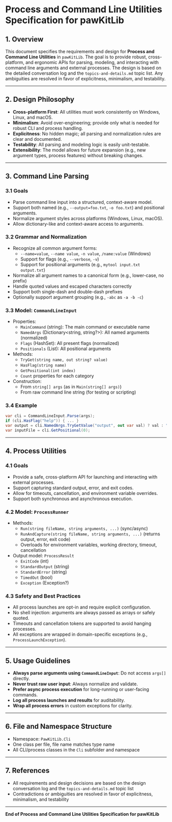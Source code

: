 # Process and Command Line Utilities Specification for pawKitLib

## 1. Overview

This document specifies the requirements and design for **Process and Command Line Utilities** in `pawKitLib`. The goal is to provide robust, cross-platform, and ergonomic APIs for parsing, modeling, and interacting with command line arguments and external processes. The design is based on the detailed conversation log and the `topics-and-details.md` topic list. Any ambiguities are resolved in favor of explicitness, minimalism, and testability.

---

## 2. Design Philosophy

- **Cross-platform First**: All utilities must work consistently on Windows, Linux, and macOS.
- **Minimalism**: Avoid over-engineering; provide only what is needed for robust CLI and process handling.
- **Explicitness**: No hidden magic; all parsing and normalization rules are clear and documented.
- **Testability**: All parsing and modeling logic is easily unit-testable.
- **Extensibility**: The model allows for future expansion (e.g., new argument types, process features) without breaking changes.

---

## 3. Command Line Parsing

### 3.1 Goals
- Parse command line input into a structured, context-aware model.
- Support both named (e.g., `--output=foo.txt`, `-o foo.txt`) and positional arguments.
- Normalize argument styles across platforms (Windows, Linux, macOS).
- Allow dictionary-like and context-aware access to arguments.

### 3.2 Grammar and Normalization
- Recognize all common argument forms:
  - `--name=value`, `--name value`, `-n value`, `/name:value` (Windows)
  - Support for flags (e.g., `--verbose`, `-v`)
  - Support for positional arguments (e.g., `mytool input.txt output.txt`)
- Normalize all argument names to a canonical form (e.g., lower-case, no prefix)
- Handle quoted values and escaped characters correctly
- Support both single-dash and double-dash prefixes
- Optionally support argument grouping (e.g., `-abc` as `-a -b -c`)

### 3.3 Model: `CommandLineInput`
- Properties:
  - `MainCommand` (string): The main command or executable name
  - `NamedArgs` (Dictionary<string, string?>): All named arguments (normalized)
  - `Flags` (HashSet<string>): All present flags (normalized)
  - `Positionals` (List<string>): All positional arguments
- Methods:
  - `TryGet(string name, out string? value)`
  - `HasFlag(string name)`
  - `GetPositional(int index)`
  - `Count` properties for each category
- Construction:
  - From `string[] args` (as in `Main(string[] args)`)
  - From raw command line string (for testing or scripting)

### 3.4 Example
```csharp
var cli = CommandLineInput.Parse(args);
if (cli.HasFlag("help")) { ... }
var output = cli.NamedArgs.TryGetValue("output", out var val) ? val : "default.txt";
var inputFile = cli.GetPositional(0);
```

---

## 4. Process Utilities

### 4.1 Goals
- Provide a safe, cross-platform API for launching and interacting with external processes.
- Support capturing standard output, error, and exit codes.
- Allow for timeouts, cancellation, and environment variable overrides.
- Support both synchronous and asynchronous execution.

### 4.2 Model: `ProcessRunner`
- Methods:
  - `Run(string fileName, string arguments, ...)` (sync/async)
  - `RunAndCapture(string fileName, string arguments, ...)` (returns output, error, exit code)
  - Overloads for environment variables, working directory, timeout, cancellation
- Output model: `ProcessResult`
  - `ExitCode` (int)
  - `StandardOutput` (string)
  - `StandardError` (string)
  - `TimedOut` (bool)
  - `Exception` (Exception?)

### 4.3 Safety and Best Practices
- All process launches are opt-in and require explicit configuration.
- No shell injection: arguments are always passed as arrays or safely quoted.
- Timeouts and cancellation tokens are supported to avoid hanging processes.
- All exceptions are wrapped in domain-specific exceptions (e.g., `ProcessLaunchException`).

---

## 5. Usage Guidelines

- **Always parse arguments using `CommandLineInput`**: Do not access `args[]` directly.
- **Never trust raw user input**: Always normalize and validate.
- **Prefer async process execution** for long-running or user-facing commands.
- **Log all process launches and results** for auditability.
- **Wrap all process errors** in custom exceptions for clarity.

---

## 6. File and Namespace Structure

- Namespace: `PawKitLib.Cli`
- One class per file, file name matches type name
- All CLI/process classes in the `Cli` subfolder and namespace

---

## 7. References

- All requirements and design decisions are based on the design conversation log and the `topics-and-details.md` topic list
- Contradictions or ambiguities are resolved in favor of explicitness, minimalism, and testability

---

**End of Process and Command Line Utilities Specification for pawKitLib**
